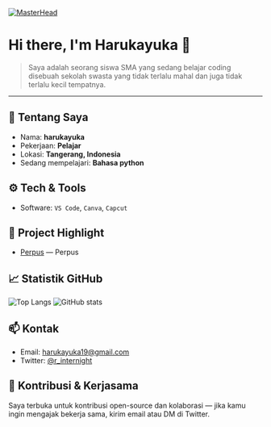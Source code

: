 [![MasterHead](https://github.com/harukayuka/harukayuka/blob/main/Generated%20File%20October%2022,%202025%20-%2011_00AM.gif?raw=true/)](https://harukayuka.github.io/)

# Hi there, I'm Harukayuka 👋

> Saya adalah seorang siswa SMA yang sedang belajar coding disebuah sekolah swasta yang tidak terlalu mahal dan juga tidak terlalu kecil tempatnya.

---

## 🔭 Tentang Saya
- Nama: **harukayuka**
- Pekerjaan: **Pelajar**
- Lokasi: **Tangerang, Indonesia**
- Sedang mempelajari: **Bahasa python**

## ⚙️ Tech & Tools
- Software: `VS Code`, `Canva`, `Capcut`

## 🚀 Project Highlight
- [Perpus](https://github.com/harukayuka/perpus) — Perpus
## 📈 Statistik GitHub
<!-- Anda dapat mengganti `username` di link dengan username GitHub Anda -->
![Top Langs](https://github-readme-stats.vercel.app/api/top-langs/?username=harukayuka&layout=compact&theme=radical)
![GitHub stats](https://github-readme-stats.vercel.app/api?username=harukayuka&show_icons=true&count_private=true&theme=radical)

## 📫 Kontak
- Email: harukayuka19@gmail.com
- Twitter: [@r_internight](https://twitter.com/r_internight)

## 🤝 Kontribusi & Kerjasama
Saya terbuka untuk kontribusi open-source dan kolaborasi — jika kamu ingin mengajak bekerja sama, kirim email atau DM di Twitter.
